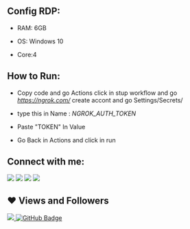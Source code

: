 

## Config RDP:
<p align="canter">
  
- RAM: 6GB

- OS: Windows 10
 
 - Core:4

## How to Run:

- Copy code and go Actions click in stup workflow and go *https://ngrok.com/* create accont and go Settings/Secrets/ 

- type this in Name : *NGROK_AUTH_TOKEN*
- Paste "TOKEN" In Value
- Go Back in Actions and click in run 
## Connect with me:
<p align="left">

<a href = "https://www.linkedin.com/"><img src="https://img.icons8.com/fluent/48/000000/linkedin.png"/></a>
<a href = "https://twitter.com/imad__samih"><img src="https://img.icons8.com/fluent/48/000000/twitter.png"/></a>
<a href = "https://www.instagram.com/imadsa.exe/"><img src="https://img.icons8.com/fluent/48/000000/instagram-new.png"/></a>
<a href = "https://www.youtube.com/channel/UCu5meq-WmzkoHRvVOxJZ5fQ"><img src="https://img.icons8.com/color/48/000000/youtube-play.png"/></a>

</p>

## ❤ Views and Followers
<a href="https://github.com/ImadSamih/">
    <img src="https://komarev.com/ghpvc/?username=ImadSamih">
</a>
<a href="https://github.com/ImadSamih?tab=followers"><img src="https://img.shields.io/github/followers/ImadSamih?label=Followers&style=social" alt="GitHub Badge"></a>

